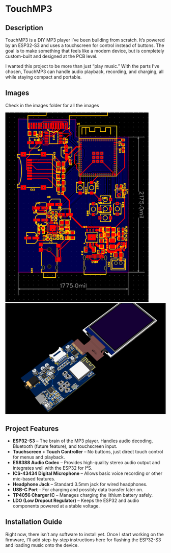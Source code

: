 # TouchMP3  

## Description  
TouchMP3 is a DIY MP3 player I’ve been building from scratch. It’s powered by an ESP32-S3 and uses a touchscreen for control instead of buttons. The goal is to make something that feels like a modern device, but is completely custom-built and designed at the PCB level.  

I wanted this project to be more than just “play music.” With the parts I’ve chosen, TouchMP3 can handle audio playback, recording, and charging, all while staying compact and portable.  

## Images
Check in the images folder for all the images

![schematic on september the 20th](images/sep20.png)
![schematic on september the 20th](images/sep20_1.png)

## Project Features  
- **ESP32-S3** – The brain of the MP3 player. Handles audio decoding, Bluetooth (future feature), and touchscreen input.  
- **Touchscreen + Touch Controller** – No buttons, just direct touch control for menus and playback.  
- **ES8388 Audio Codec** – Provides high-quality stereo audio output and integrates well with the ESP32 for I²S.  
- **ICS-43434 Digital Microphone** – Allows basic voice recording or other mic-based features.  
- **Headphone Jack** – Standard 3.5mm jack for wired headphones.  
- **USB-C Port** – For charging and possibly data transfer later on.  
- **TP4056 Charger IC** – Manages charging the lithium battery safely.  
- **LDO (Low Dropout Regulator)** – Keeps the ESP32 and audio components powered at a stable voltage.  

## Installation Guide  
Right now, there isn’t any software to install yet. Once I start working on the firmware, I’ll add step-by-step instructions here for flashing the ESP32-S3 and loading music onto the device.  
